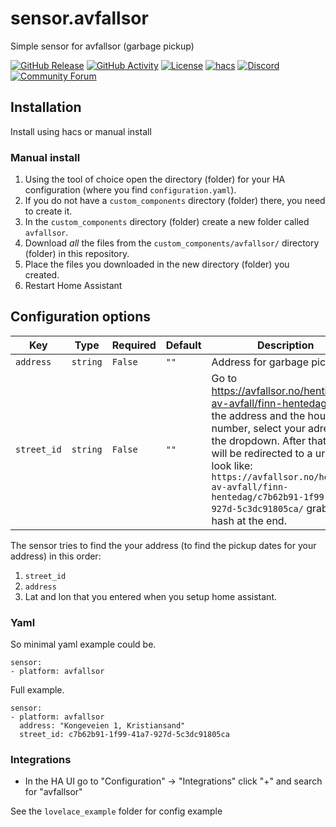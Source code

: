 # sensor.avfallsor
Simple sensor for avfallsor (garbage pickup)


[![GitHub Release][releases-shield]][releases]
[![GitHub Activity][commits-shield]][commits]
[![License][license-shield]](LICENSE.md)
[![hacs][hacsbadge]][hacs]
[![Discord][discord-shield]][discord]
[![Community Forum][forum-shield]][forum]


## Installation
Install using hacs or manual install

### Manual install
1. Using the tool of choice open the directory (folder) for your HA configuration (where you find `configuration.yaml`).
2. If you do not have a `custom_components` directory (folder) there, you need to create it.
3. In the `custom_components` directory (folder) create a new folder called `avfallsor`.
4. Download _all_ the files from the `custom_components/avfallsor/` directory (folder) in this repository.
5. Place the files you downloaded in the new directory (folder) you created.
6. Restart Home Assistant


## Configuration options
Key | Type | Required | Default | Description
-- | -- | -- | -- | --
`address` | `string` | `False` | `""` | Address for garbage pickup
`street_id` | `string` | `False` | `""` | Go to https://avfallsor.no/henting-av-avfall/finn-hentedag/ enter the address and the hour number, select your adresse in the dropdown. After that you will be redirected to a url that look like: ```https://avfallsor.no/henting-av-avfall/finn-hentedag/c7b62b91-1f99-41a7-927d-5c3dc91805ca/``` grab the hash at the end.

The sensor tries to find the your address (to find the pickup dates for your address) in this order:
1. `street_id`
2. `address`
3. Lat and lon that you entered when you setup home assistant.

### Yaml
So minimal yaml example could be.
````
sensor:
- platform: avfallsor
````

Full example.
```
sensor:
- platform: avfallsor
  address: "Kongeveien 1, Kristiansand"
  street_id: c7b62b91-1f99-41a7-927d-5c3dc91805ca
```

### Integrations
- In the HA UI go to "Configuration" -> "Integrations" click "+" and search for "avfallsor"

See the `lovelace_example` folder for config example


[commits-shield]: https://img.shields.io/github/commit-activity/y/custom-components/sensor.avfallsor.svg?style=for-the-badge
[commits]: https://github.com/custom-components/sensor.avfallsor/commits/master
[hacs]: https://github.com/custom-components/hacs
[hacsbadge]: https://img.shields.io/badge/HACS-Default-orange.svg?style=for-the-badge
[discord]: https://discord.gg/Qa5fW2R
[discord-shield]: https://img.shields.io/discord/330944238910963714.svg?style=for-the-badge
[exampleimg]: example.png
[forum-shield]: https://img.shields.io/badge/community-forum-brightgreen.svg?style=for-the-badge
[forum]: https://community.home-assistant.io/
[license-shield]: https://img.shields.io/github/license/custom-components/blueprint.svg?style=for-the-badge
[releases-shield]: https://img.shields.io/github/release/custom-components/blueprint.svg?style=for-the-badge
[releases]: https://github.com/custom-components/sensor.avfallsor/releases
